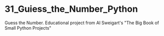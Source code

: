 # 31_Guiess_the_Number_Python

Guess the Number. Educational project from Al Sweigart's "The Big Book of Small Python Projects"
